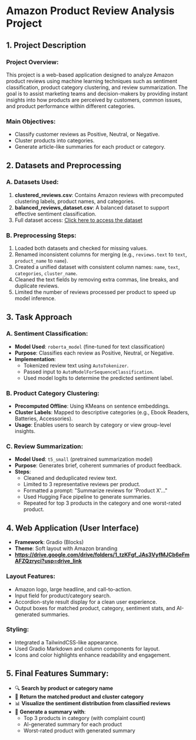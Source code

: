 # Amazon Product Review Analysis Project

## 1. Project Description

### **Project Overview:**
This project is a web-based application designed to analyze Amazon product reviews using machine learning techniques such as sentiment classification, product category clustering, and review summarization. The goal is to assist marketing teams and decision-makers by providing instant insights into how products are perceived by customers, common issues, and product performance within different categories.

### **Main Objectives:**
- Classify customer reviews as Positive, Neutral, or Negative.
- Cluster products into categories.
- Generate article-like summaries for each product or category.

## 2. Datasets and Preprocessing

### **A. Datasets Used:**
1. **clustered_reviews.csv**: Contains Amazon reviews with precomputed clustering labels, product names, and categories.
2. **balanced_reviews_dataset.csv**: A balanced dataset to support effective sentiment classification.
3. Full dataset access: [Click here to access the dataset](https://drive.google.com/drive/folders/11o6cX02JFwl8nDNFQPN2dv20PirlL6l9?usp=drive_link)

### **B. Preprocessing Steps:**
1. Loaded both datasets and checked for missing values.
2. Renamed inconsistent columns for merging (e.g., `reviews.text` to `text`, `product_name` to `name`).
3. Created a unified dataset with consistent column names: `name`, `text`, `categories`, `cluster_name`.
4. Cleaned the text fields by removing extra commas, line breaks, and duplicate reviews.
5. Limited the number of reviews processed per product to speed up model inference.

## 3. Task Approach

### **A. Sentiment Classification:**
- **Model Used**: `roberta_model` (fine-tuned for text classification)
- **Purpose**: Classifies each review as Positive, Neutral, or Negative.
- **Implementation**:
  - Tokenized review text using `AutoTokenizer`.
  - Passed input to `AutoModelForSequenceClassification`.
  - Used model logits to determine the predicted sentiment label.

### **B. Product Category Clustering:**
- **Precomputed Offline**: Using KMeans on sentence embeddings.
- **Cluster Labels**: Mapped to descriptive categories (e.g., Ebook Readers, Batteries, Accessories).
- **Usage**: Enables users to search by category or view group-level insights.

### **C. Review Summarization:**
- **Model Used**: `t5_small` (pretrained summarization model)
- **Purpose**: Generates brief, coherent summaries of product feedback.
- **Steps**:
  - Cleaned and deduplicated review text.
  - Limited to 3 representative reviews per product.
  - Formatted a prompt: "Summarize reviews for 'Product X'..."
  - Used Hugging Face pipeline to generate summaries.
  - Repeated for top 3 products in the category and one worst-rated product.

## 4. Web Application (User Interface)

- **Framework**: Gradio (Blocks)
- **Theme**: Soft layout with Amazon branding
- **https://drive.google.com/drive/folders/1_tzKFgf_JAs3VyfMJCb6eFmAFZQzryci?usp=drive_link**

### **Layout Features:**
- Amazon logo, large headline, and call-to-action.
- Input field for product/category search.
- Accordion-style result display for a clean user experience.
- Output boxes for matched product, category, sentiment stats, and AI-generated summaries.

### **Styling**:
- Integrated a TailwindCSS-like appearance.
- Used Gradio Markdown and column components for layout.
- Icons and color highlights enhance readability and engagement.

## 5. Final Features Summary:
- 🔍 **Search by product or category name**
- 🧾 **Return the matched product and cluster category**
- 📊 **Visualize the sentiment distribution from classified reviews**
- 📝 **Generate a summary with**:
  - Top 3 products in category (with complaint count)
  - AI-generated summary for each product
  - Worst-rated product with generated summary
